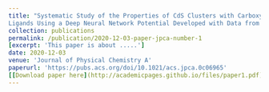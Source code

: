 ```yaml
---
title: "Systematic Study of the Properties of CdS Clusters with Carboxylate
Ligands Using a Deep Neural Network Potential Developed with Data from Density Functional Theory Calculations"
collection: publications
permalink: /publication/2020-12-03-paper-jpca-number-1
[excerpt: 'This paper is about .....']
date: 2020-12-03
venue: 'Journal of Physical Chemistry A'
paperurl: 'https://pubs.acs.org/doi/10.1021/acs.jpca.0c06965'
[[Download paper here](http://academicpages.github.io/files/paper1.pdf)]
---
```

